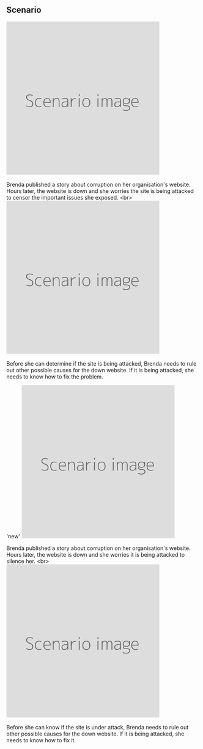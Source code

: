 
## Scenario

![](scenario.png)

Brenda published a story about corruption on her organisation&#39;s website. Hours later, the website is down and she worries the site is being attacked to censor the important issues she exposed.
&lt;br&gt;
![](scenario.png)

Before she can determine if the site is being attacked, Brenda needs to rule out other possible causes for the down website. If it is being attacked, she needs to know how to fix the problem.


&#39;new&#39;
![](scenario.png)

Brenda published a story about corruption on her organisation&#39;s website. Hours later, the website is down and she worries it is being attacked to silence her.
&lt;br&gt;
![](scenario.png)

Before she can know if the site is under attack, Brenda needs to rule out other possible causes for the down website. If it is being attacked, she needs to know how to fix it.

